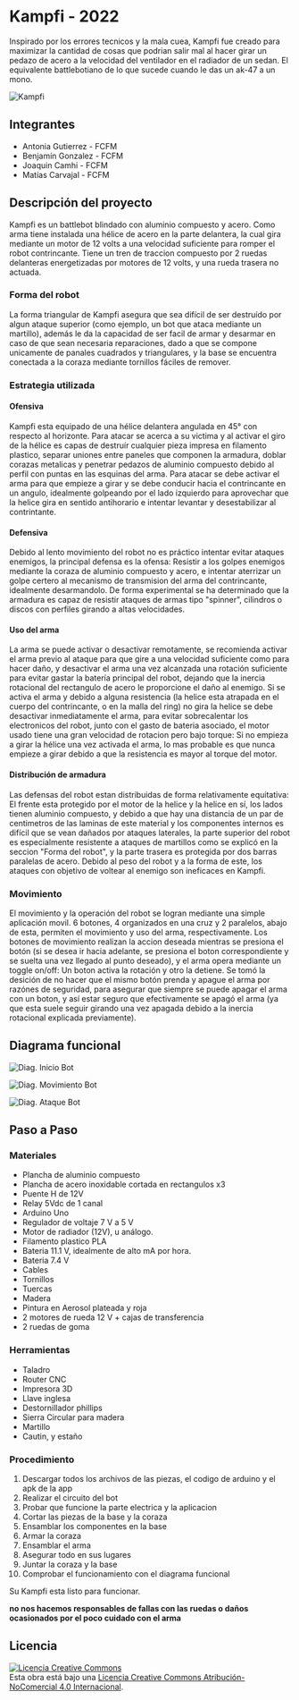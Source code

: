 # Kampfi - 2022
Inspirado por los errores tecnicos y la mala cuea, Kampfi fue creado para maximizar la cantidad de cosas que podrian salir mal al hacer girar un pedazo de acero a la velocidad del ventilador en el radiador de un sedan. El equivalente battlebotiano de lo que sucede cuando le das un ak-47 a un mono.

![Kampfi](/multimedia/KampfiFinal.jpeg)

## Integrantes
- Antonia Gutierrez - FCFM
- Benjamín Gonzalez - FCFM
- Joaquin Camhi - FCFM
- Matías Carvajal - FCFM

## Descripción del proyecto
Kampfi es un battlebot blindado con aluminio compuesto y acero. Como arma tiene instalada una hélice de acero en la parte delantera, la cual gira mediante un motor de 12 volts a una velocidad suficiente para romper el robot contrincante. Tiene un tren de traccion compuesto por 2 ruedas delanteras energetizadas por motores de 12 volts, y una rueda trasera no actuada. 

### Forma del robot
La forma triangular de Kampfi asegura que sea difícil de ser destruído por algun ataque superior (como ejemplo, un bot que ataca mediante un martillo), además le da la capacidad de ser facil de armar y desarmar en caso de que sean necesaria reparaciones, dado a que se compone unicamente de panales cuadrados y triangulares, y la base se encuentra conectada a la coraza mediante tornillos fáciles de remover.

### Estrategia utilizada
#### Ofensiva
Kampfi esta equipado de una hélice delantera angulada en 45° con respecto al horizonte. Para atacar se acerca a su victima y al activar el giro de la hélice es capas de destruír cualquier pieza impresa en filamento plastico, separar uniones entre paneles que componen la armadura, doblar corazas metalicas y penetrar pedazos de aluminio compuesto debido al perfil con puntas en las esquinas del arma. Para atacar se debe activar el arma para que empieze a girar y se debe conducir hacia el contrincante en un angulo, idealmente golpeando por el lado izquierdo para aprovechar que la helice gira en sentido antihorario e intentar levantar y desestabilizar al contrintante. 

#### Defensiva
Debido al lento movimiento del robot no es práctico intentar evitar ataques enemigos, la principal defensa es la ofensa: Resistir a los golpes enemigos mediante la coraza de aluminio compuesto y acero, e intentar aterrizar un golpe certero al mecanismo de transmision del arma del contrincante, idealmente desarmandolo. De forma experimental se ha determinado que la armadura es capaz de resistir ataques de armas tipo "spinner", cilindros o discos con perfiles girando a altas velocidades.

#### Uso del arma
La arma se puede activar o desactivar remotamente, se recomienda activar el arma previo al ataque para que gire a una velocidad suficiente como para hacer daño, y desactivar el arma una vez alcanzada una rotación suficiente para evitar gastar la batería principal del robot, dejando que la inercia rotacional del rectangulo de acero le proporcione el daño al enemigo. Si se activa el arma y debido a alguna resistencia (la helice esta atrapada en el cuerpo del contrincante, o en la malla del ring) no gira la helice se debe desactivar inmediatamente el arma, para evitar sobrecalentar los electronicos del robot, junto con el gasto de bateria asociado, el motor usado tiene una gran velocidad de rotacion pero bajo torque: Si no empieza a girar la hélice una vez activada el arma, lo mas probable es que nunca empieze a girar debido a que la resistencia es mayor al torque del motor.

#### Distribución de armadura
Las defensas del robot estan distribuidas de forma relativamente equitativa: El frente esta protegido por el motor de la helice y la helice en sí, los lados tienen aluminio compuesto, y debido a que hay una distancia de un par de centimetros de las laminas de este material y los componentes internos es difícil que se vean dañados por ataques laterales, la parte superior del robot es especialmente resistente a ataques de martillos como se explicó en la seccion "Forma del robot", y la parte trasera es protegida por dos barras paralelas de acero. Debido al peso del robot y a la forma de este, los ataques con objetivo de voltear al enemigo son ineficaces en Kampfi.

### Movimiento
El movimiento y la operación del robot se logran mediante una simple aplicación movil. 6 botones, 4 organizados en una cruz y 2 paralelos, abajo de esta, permiten el movimiento y uso del arma, respectivamente. Los botones de movimiento realizan la accion deseada mientras se presiona el botón (si se desea ir hacia adelante, se presiona el boton correspondiente y se suelta una vez llegado al punto deseado), y el arma opera mediante un toggle on/off: Un boton activa la rotación y otro la detiene. Se tomó la desición de no hacer que el mismo botón prenda y apague el arma por razónes de seguridad, para asegurar que siempre se puede apagar el arma con un boton, y así estar seguro que efectivamente se apagó el arma (ya que esta suele seguir girando una vez apagada debido a la inercia rotacional explicada previamente).

## Diagrama funcional
![Diag. Inicio Bot](/multimedia/flowchart%20inicio.png)

![Diag. Movimiento Bot](/multimedia/flowchart%20movimiento.png)

![Diag. Ataque Bot](/multimedia/flowchart%20ataque.png)

## Paso a Paso
### Materiales
- Plancha de aluminio compuesto
- Plancha de acero inoxidable cortada en rectangulos x3
- Puente H de 12V
- Relay 5Vdc de 1 canal
- Arduino Uno
- Regulador de voltaje 7 V a 5 V
- Motor de radiador (12V), u análogo.
- Filamento plastico PLA
- Bateria 11.1 V, idealmente de alto mA por hora. 
- Bateria 7.4 V
- Cables
- Tornillos
- Tuercas
- Madera
- Pintura en Aerosol plateada y roja
- 2 motores de rueda 12 V + cajas de transferencia 
- 2 ruedas de goma


### Herramientas

- Taladro
- Router CNC
- Impresora 3D
- Llave inglesa
- Destornillador phillips
- Sierra Circular para madera
- Martillo
- Cautin, y estaño


### Procedimiento

1) Descargar todos los archivos de las piezas, el codigo de arduino y el apk de la app
2) Realizar el circuito del bot
3) Probar que funcione la parte electrica y la aplicacion
4) Cortar las piezas de la base y la coraza
5) Ensamblar los componentes en la base
6) Armar la coraza
7) Ensamblar el arma
8) Asegurar todo en sus lugares
9) Juntar la coraza y la base
10) Comprobar el funcionamiento con el diagrama funcional

Su Kampfi esta listo para funcionar.

**no nos hacemos responsables de fallas con las ruedas o daños ocasionados por el poco cuidado con el arma**

## Licencia
<a rel="license" href="http://creativecommons.org/licenses/by-nc/4.0/"><img alt="Licencia Creative Commons" style="border-width:0" src="https://i.creativecommons.org/l/by-nc/4.0/88x31.png" /></a><br />Esta obra está bajo una <a rel="license" href="http://creativecommons.org/licenses/by-nc/4.0/">Licencia Creative Commons Atribución-NoComercial 4.0 Internacional</a>.
